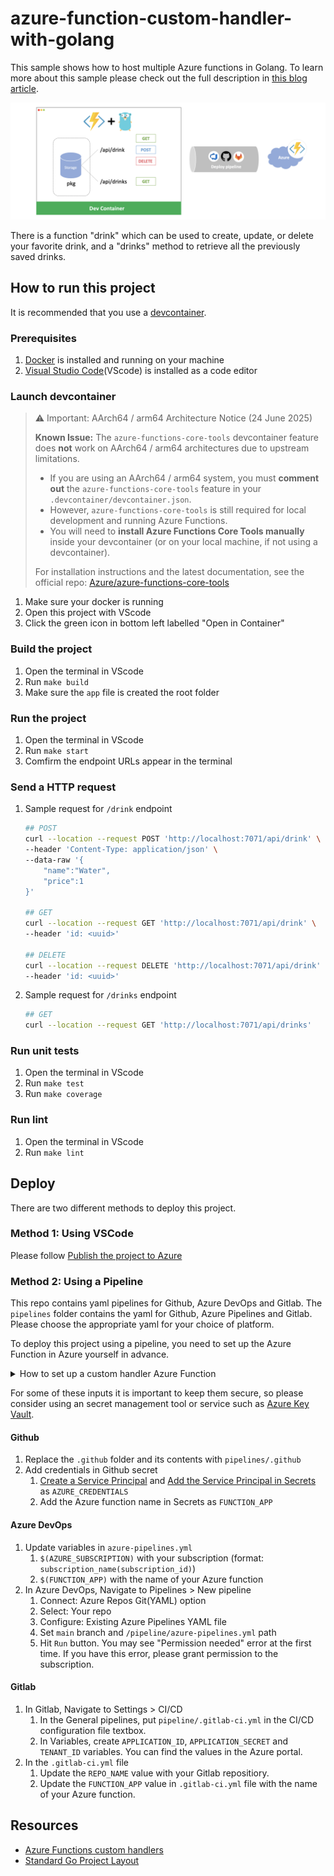 # azure-function-custom-handler-with-golang

This sample shows how to host multiple Azure functions in Golang. To learn more about this sample please check out the full description in [this blog article](https://tosako61.medium.com/multiple-azure-functions-in-golang-aac57c1f25a1).

![readme-azf-design-diagram](docs/images/readme-azf-design-diagram.png)

There is a function "drink" which can be used to create, update, or delete your favorite drink, and a "drinks" method to retrieve all the previously saved drinks.

## How to run this project

It is recommended that you use a [devcontainer](https://code.visualstudio.com/docs/remote/containers).

### Prerequisites

1. [Docker](https://www.docker.com/) is installed and running on your machine
1. [Visual Studio Code](https://code.visualstudio.com/)(VScode) is installed as a code editor

### Launch devcontainer

> ⚠️ Important: AArch64 / arm64 Architecture Notice (24 June 2025)
>
> **Known Issue:**
> The `azure-functions-core-tools` devcontainer feature does **not** work on AArch64 / arm64 architectures due to upstream limitations.
>
> - If you are using an AArch64 / arm64 system, you must **comment out** the `azure-functions-core-tools` feature in your `.devcontainer/devcontainer.json`.
> - However, `azure-functions-core-tools` is still required for local development and running Azure Functions.
> - You will need to **install Azure Functions Core Tools manually** inside your devcontainer (or on your local machine, if not using a devcontainer).
>
> For installation instructions and the latest documentation, see the official repo: [Azure/azure-functions-core-tools](https://github.com/Azure/azure-functions-core-tools)

1. Make sure your docker is running
1. Open this project with VScode
1. Click the green icon in bottom left labelled "Open in Container"

### Build the project

1. Open the terminal in VScode
1. Run `make build`
1. Make sure the `app` file is created the root folder

### Run the project

1. Open the terminal in VScode
1. Run `make start`
1. Comfirm the endpoint URLs appear in the terminal

### Send a HTTP request

1. Sample request for `/drink` endpoint

    ```bash
    ## POST
    curl --location --request POST 'http://localhost:7071/api/drink' \
    --header 'Content-Type: application/json' \
    --data-raw '{
        "name":"Water",
        "price":1
    }'

    ## GET
    curl --location --request GET 'http://localhost:7071/api/drink' \
    --header 'id: <uuid>'

    ## DELETE
    curl --location --request DELETE 'http://localhost:7071/api/drink' \
    --header 'id: <uuid>'
    ```

1. Sample request for `/drinks` endpoint

    ```bash
    ## GET
    curl --location --request GET 'http://localhost:7071/api/drinks'
    ```

### Run unit tests

1. Open the terminal in VScode
1. Run `make test`
1. Run `make coverage`

### Run lint

1. Open the terminal in VScode
1. Run `make lint`

## Deploy

There are two different methods to deploy this project.

### Method 1: Using VSCode

Please follow [Publish the project to Azure](https://docs.microsoft.com/en-us/azure/azure-functions/create-first-function-vs-code-other?tabs=go%2Clinux#publish-the-project-to-azure)

### Method 2: Using a Pipeline

This repo contains yaml pipelines for Github, Azure DevOps and Gitlab. The `pipelines` folder contains the yaml for Github, Azure Pipelines and Gitlab. Please choose the appropriate yaml for your choice of platform.

To deploy this project using a pipeline, you need to set up the Azure Function in Azure yourself in advance.

<details><summary>How to set up a custom handler Azure Function</summary>
<p>

Start by searching for Function App in the Azure Portal and click Create.
The important settings for this are below, other settings you can use default or your own preferences.

[Basic]

1. Publish: Code
1. Runtime stack: Custom Handler
1. Version: custom

[Hosting]

1. Operating System: Linux
1. Plan type: Consumption (Serverless)

</p>
</details>

For some of these inputs it is important to keep them secure, so please consider using an secret management tool or service such as [Azure Key Vault](https://azure.microsoft.com/en-au/services/key-vault/).

#### Github

1. Replace the `.github` folder and its contents with `pipelines/.github`
1. Add credentials in Github secret
   1. [Create a Service Principal](https://github.com/Azure/actions-workflow-samples/blob/master/assets/create-secrets-for-GitHub-workflows.md#set-secret-with-azure-credentials) and [Add the Service Principal in Secrets](https://github.com/Azure/actions-workflow-samples/blob/master/assets/create-secrets-for-GitHub-workflows.md#creating-secrets) as `AZURE_CREDENTIALS`
   1. Add the Azure function name in Secrets as `FUNCTION_APP`

#### Azure DevOps

1. Update variables in `azure-pipelines.yml`
   1. `$(AZURE_SUBSCRIPTION)` with your subscription (format: `subscription_name(subscription_id)`)
   1. `$(FUNCTION_APP)` with the name of your Azure function
1. In Azure DevOps, Navigate to Pipelines > New pipeline
   1. Connect: Azure Repos Git(YAML) option
   1. Select: Your repo
   1. Configure: Existing Azure Pipelines YAML file
   1. Set `main` branch and `/pipeline/azure-pipelines.yml` path
   1. Hit `Run` button. You may see "Permission needed" error at the first time. If you have this error, please grant permission to the subscription.

#### Gitlab

1. In Gitlab, Navigate to Settings > CI/CD
   1. In the General pipelines, put `pipeline/.gitlab-ci.yml` in the CI/CD configuration file textbox.
   1. In Variables, create `APPLICATION_ID`, `APPLICATION_SECRET` and `TENANT_ID` variables. You can find the values in the Azure portal.
1. In the `.gitlab-ci.yml` file
   1. Update the `REPO_NAME` value with your Gitlab repositiory.
   1. Update the `FUNCTION_APP` value in `.gitlab-ci.yml` file with the name of your Azure function.

## Resources

- [Azure Functions custom handlers](https://docs.microsoft.com/en-us/azure/azure-functions/functions-custom-handlers)
- [Standard Go Project Layout](https://github.com/golang-standards/project-layout)
